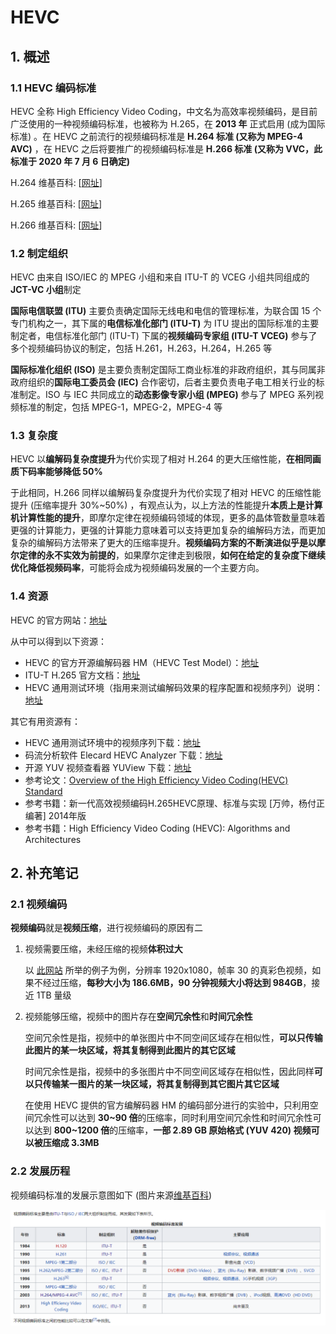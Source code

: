 # HEVC

## 1. 概述

### 1.1 HEVC 编码标准

HEVC 全称 High Efficiency Video Coding，中文名为高效率视频编码，是目前广泛使用的一种视频编码标准，也被称为 H.265，在 **2013 年** 正式启用  (成为国际标准)  。在 HEVC 之前流行的视频编码标准是 **H.264 标准  (又称为 MPEG-4 AVC)**  ，在 HEVC 之后将要推广的视频编码标准是 **H.266 标准  (又称为 VVC，此标准于 2020 年 7 月 6 日确定)**  

H.264 维基百科: [[网址](https://zh.wikipedia.org/wiki/H.264/MPEG-4_AVC)]

H.265 维基百科: [[网址](https://zh.wikipedia.org/wiki/高效率视频编码)]

H.266 维基百科: [[网址](https://zh.wikipedia.org/wiki/多功能视频编码)]

### 1.2 制定组织

HEVC 由来自 ISO/IEC 的 MPEG 小组和来自 ITU-T 的 VCEG 小组共同组成的 **JCT-VC 小组**制定

**国际电信联盟  (ITU)**  主要负责确定国际无线电和电信的管理标准，为联合国 15 个专门机构之一，其下属的**电信标准化部门  (ITU-T)**  为 ITU 提出的国际标准的主要制定者，电信标准化部门  (ITU-T)  下属的**视频编码专家组  (ITU-T VCEG)**  参与了多个视频编码协议的制定，包括 H.261，H.263，H.264，H.265 等

**国际标准化组织  (ISO)**  是主要负责制定国际工商业标准的非政府组织，其与同属非政府组织的**国际电工委员会  (IEC)**  合作密切，后者主要负责电子电工相关行业的标准制定。ISO 与 IEC 共同成立的**动态影像专家小组  (MPEG)**  参与了 MPEG 系列视频标准的制定，包括 MPEG-1，MPEG-2，MPEG-4 等

### 1.3 复杂度

HEVC 以**编解码复杂度提升**为代价实现了相对 H.264 的更大压缩性能，**在相同画质下码率能够降低 50%**

于此相同，H.266 同样以编解码复杂度提升为代价实现了相对 HEVC 的压缩性能提升  (压缩率提升 30%~50%)  ，有观点认为，以上方法的性能提升**本质上是计算机计算性能的提升**，即摩尔定律在视频编码领域的体现，更多的晶体管数量意味着更强的计算能力，更强的计算能力意味着可以支持更加复杂的编解码方法，而更加复杂的编解码方法带来了更大的压缩率提升。**视频编码方案的不断演进似乎是以摩尔定律的永不实效为前提的**，如果摩尔定律走到极限，**如何在给定的复杂度下继续优化降低视频码率**，可能将会成为视频编码发展的一个主要方向。

### 1.4 资源

HEVC 的官方网站：[地址](https://hevc.hhi.fraunhofer.de/)

从中可以得到以下资源：

- HEVC 的官方开源编解码器 HM（HEVC Test Model）：[地址](https://vcgit.hhi.fraunhofer.de/jct-vc/HM)
- ITU-T H.265 官方文档：[地址](https://www.itu.int/rec/T-REC-H.265)
- HEVC 通用测试环境（指用来测试编解码效果的程序配置和视频序列）说明：[地址](http://phenix.it-sudparis.eu/jct/doc_end_user/documents/12_Geneva/wg11/JCTVC-L1100-v1.zip)

其它有用资源有：

- HEVC 通用测试环境中的视频序列下载：[地址](https://blog.csdn.net/abcSunl/article/details/53841953)
- 码流分析软件 Elecard HEVC Analyzer 下载：[地址](https://www.0daydown.com/10/446234.html)
- 开源 YUV 视频查看器 YUView 下载：[地址](https://github.com/IENT/YUView)
- 参考论文：[Overview of the High Efficiency Video Coding(HEVC) Standard](http://iphome.hhi.de/wiegand/assets/pdfs/2012_12_IEEE-HEVC-Overview.pdf)
- 参考书籍：新一代高效视频编码H.265HEVC原理、标准与实现 [万帅，杨付正 编著] 2014年版
- 参考书籍：High Efficiency Video Coding (HEVC): Algorithms and Architectures

## 2. 补充笔记

### 2.1 视频编码

**视频编码**就是**视频压缩**，进行视频编码的原因有二

1. 视频需要压缩，未经压缩的视频**体积过大**

   以 [此网站](https://juejin.im/post/6844904000194625550) 所举的例子为例，分辨率 1920x1080，帧率 30 的真彩色视频，如果不经过压缩，**每秒大小为 186.6MB，90 分钟视频大小将达到 984GB**，接近 1TB 量级

2. 视频能够压缩，视频中的图片存在**空间冗余性**和**时间冗余性**

   空间冗余性是指，视频中的单张图片中不同空间区域存在相似性，**可以只传输此图片的某一块区域，将其复制得到此图片的其它区域**

   时间冗余性是指，视频中的多张图片中不同空间区域存在相似性，因此同样**可以只传输某一图片的某一块区域，将其复制得到其它图片其它区域**

   在使用 HEVC 提供的官方编解码器 HM 的编码部分进行的实验中，只利用空间冗余性可以达到 **30~90 倍**的压缩率，同时利用空间冗余性和时间冗余性可以达到 **800~1200 倍**的压缩率，**一部 2.89 GB 原始格式  (YUV 420)  视频可以被压缩成 3.3MB**

### 2.2 发展历程

视频编码标准的发展示意图如下 (图片来源[维基百科](https://zh.wikipedia.org/wiki/%E8%A6%96%E8%A8%8A%E5%A3%93%E7%B8%AE))   

![HEVC_0](<markdown_images/HEVC_0.png>)